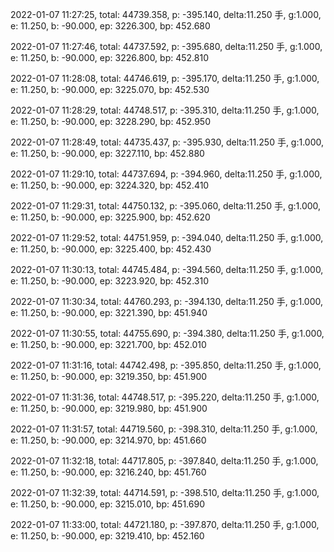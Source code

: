 2022-01-07 11:27:25, total: 44739.358, p: -395.140, delta:11.250 手, g:1.000, e: 11.250, b: -90.000, ep: 3226.300, bp: 452.680

2022-01-07 11:27:46, total: 44737.592, p: -395.680, delta:11.250 手, g:1.000, e: 11.250, b: -90.000, ep: 3226.800, bp: 452.810

2022-01-07 11:28:08, total: 44746.619, p: -395.170, delta:11.250 手, g:1.000, e: 11.250, b: -90.000, ep: 3225.070, bp: 452.530

2022-01-07 11:28:29, total: 44748.517, p: -395.310, delta:11.250 手, g:1.000, e: 11.250, b: -90.000, ep: 3228.290, bp: 452.950

2022-01-07 11:28:49, total: 44735.437, p: -395.930, delta:11.250 手, g:1.000, e: 11.250, b: -90.000, ep: 3227.110, bp: 452.880

2022-01-07 11:29:10, total: 44737.694, p: -394.960, delta:11.250 手, g:1.000, e: 11.250, b: -90.000, ep: 3224.320, bp: 452.410

2022-01-07 11:29:31, total: 44750.132, p: -395.060, delta:11.250 手, g:1.000, e: 11.250, b: -90.000, ep: 3225.900, bp: 452.620

2022-01-07 11:29:52, total: 44751.959, p: -394.040, delta:11.250 手, g:1.000, e: 11.250, b: -90.000, ep: 3225.400, bp: 452.430

2022-01-07 11:30:13, total: 44745.484, p: -394.560, delta:11.250 手, g:1.000, e: 11.250, b: -90.000, ep: 3223.920, bp: 452.310

2022-01-07 11:30:34, total: 44760.293, p: -394.130, delta:11.250 手, g:1.000, e: 11.250, b: -90.000, ep: 3221.390, bp: 451.940

2022-01-07 11:30:55, total: 44755.690, p: -394.380, delta:11.250 手, g:1.000, e: 11.250, b: -90.000, ep: 3221.700, bp: 452.010

2022-01-07 11:31:16, total: 44742.498, p: -395.850, delta:11.250 手, g:1.000, e: 11.250, b: -90.000, ep: 3219.350, bp: 451.900

2022-01-07 11:31:36, total: 44748.517, p: -395.220, delta:11.250 手, g:1.000, e: 11.250, b: -90.000, ep: 3219.980, bp: 451.900

2022-01-07 11:31:57, total: 44719.560, p: -398.310, delta:11.250 手, g:1.000, e: 11.250, b: -90.000, ep: 3214.970, bp: 451.660

2022-01-07 11:32:18, total: 44717.805, p: -397.840, delta:11.250 手, g:1.000, e: 11.250, b: -90.000, ep: 3216.240, bp: 451.760

2022-01-07 11:32:39, total: 44714.591, p: -398.510, delta:11.250 手, g:1.000, e: 11.250, b: -90.000, ep: 3215.010, bp: 451.690

2022-01-07 11:33:00, total: 44721.180, p: -397.870, delta:11.250 手, g:1.000, e: 11.250, b: -90.000, ep: 3219.410, bp: 452.160